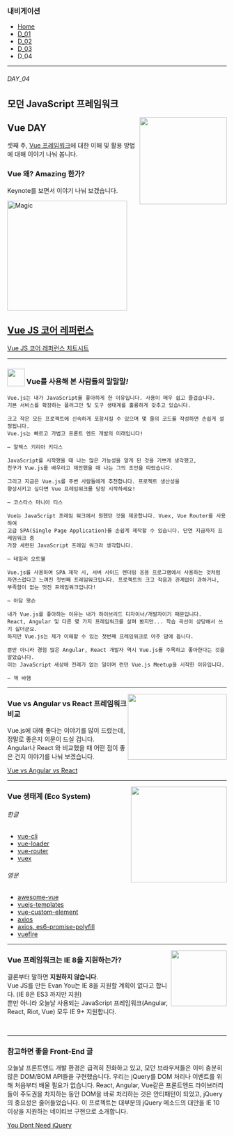 ### 내비게이션

- [Home](../README.md)<br>
- [D_01](../D_01/README.md)<br>
- [D_02](../D_02/README.md)<br>
- [D_03](../D_03/README.md)<br>
- D_04<br>

---

###### DAY_04

## 모던 JavaScript 프레임워크

<img src="https://vuejs.org/images/logo.png" alt="" align="right" width="200" height="200">

## Vue DAY

셋째 주, [Vue 프레임워크](https://github.com/vuejs)에 대한 이해 및 활용 방법에 대해 이야기 나눠 봅니다.

### Vue 왜? Amazing 한가?

Keynote를 보면서 이야기 나눠 보겠습니다.

<img src="https://github.com/pablohpsilva/Goal/raw/master/src/assets/giphy.gif" alt="Magic" width="275" height="252">


[Vue JS 코어 레퍼런스](https://kr.vuejs.org/)
-
[Vue JS 코어 레퍼런스 치트시트](https://yamoo9.github.io/vue/)

---

### <img valign="bottom" src="https://cdn4.iconfinder.com/data/icons/music/256/Mic-Foam-White.png" alt="" width="40" height="40"> Vue를 사용해 본 사람들의 말말말<i>!</i>

    Vue.js는 내가 JavaScript를 좋아하게 한 이유입니다. 사용이 매우 쉽고 즐겁습니다.
    기본 서비스를 확장하는 플러그인 및 도구 생태계를 훌륭하게 갖추고 있습니다.

    크고 작은 모든 프로젝트에 신속하게 포함시킬 수 있으며 몇 줄의 코드를 작성하면 손쉽게 설정됩니다.
    Vue.js는 빠르고 가볍고 프론트 엔드 개발의 미래입니다!

    — 알렉스 키리아 키디스

>

    JavaScript를 시작했을 때 나는 많은 가능성을 알게 된 것을 기쁘게 생각했고,
    친구가 Vue.js를 배우라고 제안했을 때 나는 그의 조언을 따랐습니다.

    그리고 지금은 Vue.js를 주변 사람들에게 추천합니다. 프로젝트 생산성을
    향상시키고 싶다면 Vue 프레임워크를 당장 시작하세요!

    — 코스타스 마니아 티스

>

    Vue는 JavaScript 프레임 워크에서 원했던 것을 제공합니다. Vuex, Vue Router를 사용하여
    고급 SPA(Single Page Application)를 손쉽게 제작할 수 있습니다. 단연 지금까지 프레임워크 중
    가장 세련된 JavaScript 프레임 워크라 생각합니다.

    — 테일러 오트웰

>

    Vue.js를 사용하여 SPA 제작 시, 서버 사이드 렌더링 응용 프로그램에서 사용하는 것처럼
    자연스럽다고 느껴진 첫번째 프레임워크입니다. 프로젝트의 크고 작음과 관계없이 과하거나,
    부족함이 없는 멋진 프레임워크입니다!

    — 아담 왓슨

>

    내가 Vue.js를 좋아하는 이유는 내가 하이브리드 디자이너/개발자이기 때문입니다.
    React, Angular 및 다른 몇 가지 프레임워크를 살펴 봤지만... 학습 곡선이 상당해서 쓰기 싫더군요.
    하지만 Vue.js는 제가 이해할 수 있는 첫번째 프레임워크로 아주 맘에 듭니다.

    뿐만 아니라 경험 많은 Angular, React 개발자 역시 Vue.js를 주목하고 좋아한다는 것을 알았습니다.
    이는 JavaScript 세상에 전례가 없는 일이며 런던 Vue.js Meetup을 시작한 이유입니다.

    — 잭 바햄

---

<img src="http://react-etc.net/files/2016-10/1477312671_angular-react-vue-logos.png" alt="" align="right" width="227" height="151">

### Vue vs Angular vs React 프레임워크 비교

Vue.js에 대해 좋다는 이야기를 많이 드렸는데, 정말로 좋은지 의문이 드실 겁니다.<br>
Angular나 React 와 비교했을 때 어떤 점이 좋은 건지 이야기를 나눠 보겠습니다.

[Vue vs Angular vs React](./Vue-React-Angular.md)

---

<img src="http://d24wuq6o951i2g.cloudfront.net/img/events/id/213/2133227/assets/470.IBM_Watson_Avatar_Logo.png" alt="" align="right" width="220" height="220">

### Vue 생태계 (Eco System)

###### 한글

- [vue-cli](https://github.com/vuejs-kr/vue-cli)
- [vue-loader](http://vue-loader.vuejs.org/kr/)
- [vue-router](https://router.vuejs.org/kr/)
- [vuex](https://vuex.vuejs.org/kr/)

###### 영문

- [awesome-vue](https://github.com/vuejs/awesome-vue)
- [vuejs-templates](https://github.com/vuejs-templates)
- [vue-custom-element](https://karol-f.github.io/vue-custom-element/)
- [axios](https://github.com/mzabriskie/axios)
- [axios, es6-promise-polyfill](https://github.com/mzabriskie/axios/blob/master/UPGRADE_GUIDE.md#es6-promise-polyfill)
- [vuefire](https://github.com/vuejs/vuefire)

---

<img src="http://static.fliphtml5.com/web/demo/manual/files/pageConfig/Browsers_003.png" alt="" width="128" height="128" align="right">

### Vue 프레임워크는 IE 8을 지원하는가?

결론부터 말하면 __지원하지 않습니다__.<br>
Vue JS를 만든 Evan You는 IE 8을 지원할 계획이 없다고 합니다. (IE 8은 ES3 까지만 지원)<br>
뿐만 아니라 오늘날 사용되는 JavaScript 프레임워크(Angular, React, Riot, Vue) 모두 IE 9+ 지원합니다.

<br>

---

### 참고하면 좋을 Front-End 글

오늘날 프론트엔드 개발 환경은 급격히 진화하고 있고, 모던 브라우저들은 이미 충분히 많은 DOM/BOM API들을 구현했습니다.
우리는 jQuery를 DOM 처리나 이벤트를 위해 처음부터 배울 필요가 없습니다. React, Angular, Vue같은 프론트엔드
라이브러리들이 주도권을 차지하는 동안 DOM을 바로 처리하는 것은 안티패턴이 되었고, jQuery의 중요성은 줄어들었습니다.
이 프로젝트는 대부분의 jQuery 메소드의 대안을 IE 10 이상을 지원하는 네이티브 구현으로 소개합니다.

[You Dont Need jQuery](https://github.com/oneuijs/You-Dont-Need-jQuery/blob/master/README.ko-KR.md)